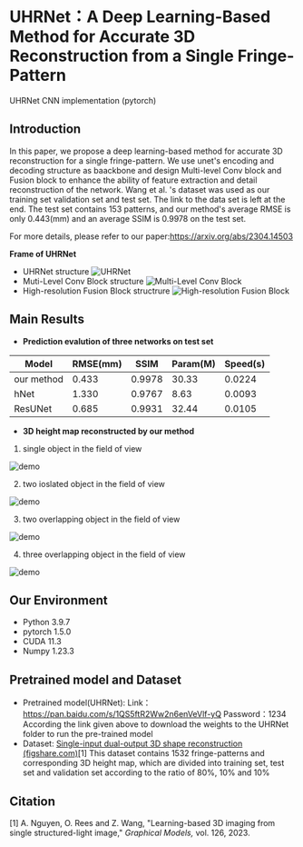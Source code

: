 # UHRNet：A Deep Learning-Based Method for Accurate 3D Reconstruction from a Single Fringe-Pattern
UHRNet CNN implementation (pytorch)
## Introduction
In this paper, we propose a deep learning-based method for accurate 3D reconstruction for a single fringe-pattern. We use unet's encoding and decoding structure as baackbone and design Multi-level Conv block and Fusion block to enhance the ability of feature extraction and detail reconstruction of the network. Wang et al. 's dataset was used as our training set validation set and test set. The link to the data set is left at the end. The test set contains 153 patterns, and our method's average RMSE is only 0.443(mm) and an average SSIM is 0.9978 on the test set.

For more details, please refer to our paper:https://arxiv.org/abs/2304.14503

**Frame of UHRNet**
 
- UHRNet structure
![UHRNet](https://github.com/fead1/UHRNet/blob/main/Network%20structure/UHRNet%20Structure.png)
- Muti-Level Conv Block structure
![Multi-Level Conv Block](https://raw.githubusercontent.com/fead1/UHRNet/main/Network%20structure/Muti-Level%20Conv%20Block.png)
- High-resolution Fusion Block structrure
![High-resolution Fusion Block](https://raw.githubusercontent.com/fead1/UHRNet/main/Network%20structure/High-resolution%20Fusion%20Block.png)

## Main Results
-   **Prediction evalution of  three networks on test set**

|Model|RMSE(mm)|SSIM|Param(M)|Speed(s)|
|---|---|---|---|---|
|our method|0.433|0.9978|30.33|0.0224|
|hNet|1.330|0.9767|8.63|0.0093|
|ResUNet|0.685|0.9931|32.44|0.0105|

-   **3D height map reconstructed by our method**

1. single object in the field of view

![demo](https://raw.githubusercontent.com/fead1/UHRNet/main/3D%20height%20map%20reconstructed%20by%20our%20method/single%20object%20in%20the%20field%20of%20view.png)

2. two ioslated object in the field of view

![demo](https://raw.githubusercontent.com/fead1/UHRNet/main/3D%20height%20map%20reconstructed%20by%20our%20method/two%20ioslated%20object%20in%20the%20field%20of%20view.png)

3. two overlapping object in the field of view

![demo](https://raw.githubusercontent.com/fead1/UHRNet/main/3D%20height%20map%20reconstructed%20by%20our%20method/two%20overlapping%20object%20in%20the%20field%20of%20view.png)

4. three overlapping object in the field of view

![demo](https://raw.githubusercontent.com/fead1/UHRNet/main/3D%20height%20map%20reconstructed%20by%20our%20method/three%20overlapping%20object%20in%20the%20field%20of%20view.png)

## Our Environment

- Python 3.9.7
- pytorch 1.5.0
- CUDA 11.3
- Numpy 1.23.3
## Pretrained model and Dataset
- Pretrained model(UHRNet):
Link：https://pan.baidu.com/s/1QS5ftR2Ww2n6enVeVlf-yQ 
Password：1234
According the link given above to download the weights to the UHRNet folder to run the pre-trained model
- Dataset:
[Single-input dual-output 3D shape reconstruction (figshare.com)](https://figshare.com/s/c09f17ba357d040331e4)[1]
This dataset contains 1532 fringe-patterns and corresponding 3D height map, which are divided into training set, test set and validation set according to the ratio of 80%, 10% and 10%

## Citation
 [1] A. Nguyen, O. Rees and Z. Wang, "Learning-based 3D imaging from single structured-light image,"  _Graphical Models,_ vol. 126, 2023.




